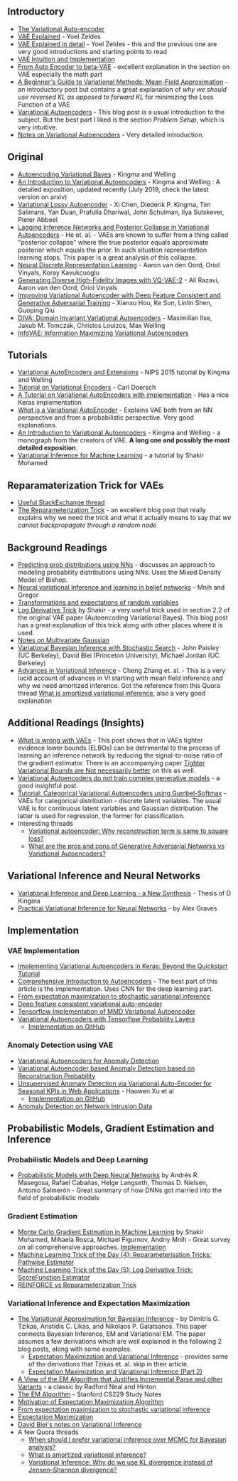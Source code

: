 ## Introductory

* [The Variational Auto-encoder](https://ermongroup.github.io/cs228-notes/extras/vae/)
* [VAE Explained](http://anotherdatum.com/vae.html) - Yoel Zeldes
* [VAE Explained in detail](http://anotherdatum.com/vae2.html) - Yoel Zeldes - this and the previous one are very good introductions and starting points to read
* [VAE Intuition and Implementation](https://wiseodd.github.io/techblog/2016/12/10/variational-autoencoder/)
* [From Auto Encoder to beta-VAE](https://lilianweng.github.io/lil-log/2018/08/12/from-autoencoder-to-beta-vae.html) - excellent explanation in the section on VAE especially the math part
* [A Beginner's Guide to Variational Methods: Mean-Field Approximation](https://blog.evjang.com/2016/08/variational-bayes.html) - an introductory post but contains a great explanation of *why we should use reversed KL as opposed to forward KL* for minimizing the Loss Function of a VAE
* [Variational Autoencoders](https://ryanloweift6266.wordpress.com/2016/02/28/variational-autoencoders/) - This blog post is a usual introduction to the subject. But the best part I liked is the section *Problem Setup*, which is very intuitive.
* [Notes on Variational Autoencoders](http://www.1-4-5.net/~dmm/ml/vae.pdf) - Very detailed introduction.

## Original

* [Autoencoding Variational Bayes](https://arxiv.org/abs/1312.6114) - Kingma and Welling
* [An Introduction to Variational Autoencoders](https://arxiv.org/abs/1906.02691v2) - Kingma and Welling : A detailed exposition, updated recently (July 2019, check the latest version on arxiv)
* [Variational Lossy Autoencoder](https://arxiv.org/abs/1611.02731) - Xi Chen, Diederik P. Kingma, Tim Salimans, Yan Duan, Prafulla Dhariwal, John Schulman, Ilya Sutskever, Pieter Abbeel
* [Lagging Inference Networks and Posterior Collapse in Variational Autoencoders](https://arxiv.org/abs/1901.05534) - He et. al. - VAEs are known to suffer from a thing called "posterior collapse" where the true posterior equals approximate posterior which equals the prior. In such situation representation learning stops. This paper is a great analysis of this collapse.
* [Neural Discrete Representation Learning](https://arxiv.org/abs/1711.00937) - Aaron van den Oord, Oriol Vinyals, Koray Kavukcuoglu
* [Generating Diverse High-Fidelity Images with VQ-VAE-2](https://arxiv.org/abs/1906.00446) - Ali Razavi, Aaron van den Oord, Oriol Vinyals
* [Improving Variational Autoencoder with Deep Feature Consistent and Generative Adversarial Training](https://arxiv.org/abs/1906.01984) - Xianxu Hou, Ke Sun, Linlin Shen, Guoping Qiu
* [DIVA: Domain Invariant Variational Autoencoders](https://arxiv.org/abs/1905.10427) - Maximilian Ilse, Jakub M. Tomczak, Christos Louizos, Max Welling
* [InfoVAE: Information Maximizing Variational Autoencoders](https://arxiv.org/abs/1706.02262)

## Tutorials

* [Variational AutoEncoders and Extensions](http://dpkingma.com/wordpress/wp-content/uploads/2015/12/talk_nips_workshop_2015.pdf) - NIPS 2015 tutorial by Kingma and Welling
* [Tutorial on Variational Encoders](https://arxiv.org/abs/1606.05908) - Carl Doersch
* [A Tutorial on Variational AutoEncoders with implementation](https://tiao.io/post/tutorial-on-variational-autoencoders-with-a-concise-keras-implementation/) - Has a nice Keras implementation
* [What is a Variational AutoEncoder](https://jaan.io/what-is-variational-autoencoder-vae-tutorial/) - Explains VAE both from an NN perspective and from a probabilistic perspective. Very good explanations.
* [An Introduction to Variational Autoencoders](https://arxiv.org/abs/1906.02691) - Kingma and Welling - a monograph from the creators of VAE. **A long one and possibly the most detailed exposition**.
* [Variational Inference for Machine Learning](https://www.shakirm.com/papers/VITutorial.pdf) - a tutorial by Shakir Mohamed


## Reparamaterization Trick for VAEs

* [Useful StackExchange thread](https://stats.stackexchange.com/questions/199605/how-does-the-reparameterization-trick-for-vaes-work-and-why-is-it-important)
* [The Reparameterization Trick](http://gregorygundersen.com/blog/2018/04/29/reparameterization/) - an excellent blog post that really explains why we need the trick and what it actually means to say that *we cannot backpropagate through a random node*

## Background Readings

* [Predicting prob distributions using NNs](https://engineering.taboola.com/predicting-probability-distributions/) - discusses an approach to modeling probability distributions using NNs. Uses the Mixed Density Model of Bishop.
* [Neural variational inference and learning in belief networks](https://www.cs.toronto.edu/~amnih/papers/nvil.pdf) -  Mnih and Gregor
* [Transformations and expectations of random variables](http://www.its.caltech.edu/~mshum/stats/lect2.pdf)
* [Log Derivative Trick](http://blog.shakirm.com/2015/11/machine-learning-trick-of-the-day-5-log-derivative-trick/) by Shakir - a very useful trick used in section 2.2 of the original VAE paper (Autoencoding Variational Bayes). This blog post has a great explanation of this trick along with other places where it is used.
* [Notes on Multivariate Gaussian](http://cs229.stanford.edu/section/gaussians.pdf)
* [Variational Bayesian Inference with Stochastic Search](https://arxiv.org/abs/1206.6430) - John Paisley (UC Berkeley), David Blei (Princeton University), Michael Jordan (UC Berkeley)
* [Advances in Variational Inference](https://arxiv.org/pdf/1711.05597.pdf) - Cheng Zhang et. al. - This is a very lucid account of advances in VI starting with mean field inference and why we need amortized inference. Got the reference from this Quora thread [What is amortized variational inference](https://www.quora.com/What-is-amortized-variational-inference), also a very good explanation

## Additional Readings (Insights)

* [What is wrong with VAEs](http://akosiorek.github.io/ml/2018/03/14/what_is_wrong_with_vaes.html) - This post shows that in VAEs tighter evidence lower bounds (ELBOs) can be detrimental to the process of learning an inference network by reducing the signal-to-noise ratio of the gradient estimator. There is an accompanying paper [Tighter Variational Bounds are Not necessarily better](https://arxiv.org/abs/1802.04537) on this as well.
* [Variational Autoencoders do not train complex generative models](http://dustintran.com/blog/variational-auto-encoders-do-not-train-complex-generative-models) - a good insightful post.
* [Tutorial: Categorical Variational Autoencoders using Gumbel-Softmax](https://blog.evjang.com/2016/11/tutorial-categorical-variational.html) - VAEs for categorical distribution - discrete latent variables. The usual VAE is for continuous latent variables and Gaussian distribution. The latter is used for regression, the former for classification.
* Interesting threads
  * [Variational autoencoder: Why reconstruction term is same to square loss?](https://stats.stackexchange.com/questions/347378/variational-autoencoder-why-reconstruction-term-is-same-to-square-loss)
  * [What are the pros and cons of Generative Adversarial Networks vs Variational Autoencoders?](https://www.quora.com/What-are-the-pros-and-cons-of-Generative-Adversarial-Networks-vs-Variational-Autoencoders)

## Variational Inference and Neural Networks

* [Variational Inference and Deep Learning - a New Synthesis](https://pure.uva.nl/ws/files/17891313/Thesis.pdf) - Thesis of D Kingma
* [Practical Variational Inference for Neural Networks](https://papers.nips.cc/paper/4329-practical-variational-inference-for-neural-networks.pdf) - by Alex Graves

## Implementation

### VAE Implementation

* [Implementing Variational Autoencoders in Keras: Beyond the Quickstart Tutorial](http://louistiao.me/posts/implementing-variational-autoencoders-in-keras-beyond-the-quickstart-tutorial/)
* [Comprehensive Introduction to Autoencoders](https://towardsdatascience.com/generating-images-with-autoencoders-77fd3a8dd368) - The best part of this article is the implementation. Uses CNN for the deep learning part.
* [From expectation maximization to stochastic variational inference](https://nbviewer.jupyter.org/github/krasserm/bayesian-machine-learning/blob/master/variational_autoencoder.ipynb)
* [Deep feature consistent variational auto-encoder](http://krasserm.github.io/2018/07/27/dfc-vae/)
* [Tensorflow Implementation of MMD Variational Autoencoder](https://github.com/ShengjiaZhao/MMD-Variational-Autoencoder)
* [Variational Autoencoders with Tensorflow Probability Layers](https://medium.com/tensorflow/variational-autoencoders-with-tensorflow-probability-layers-d06c658931b7)
  * [Implementation on GitHub](https://github.com/tensorflow/probability/blob/master/tensorflow_probability/examples/vae.py) 


### Anomaly Detection using VAE

* [Variational Autoencoders for Anomaly Detection](https://rstudio-pubs-static.s3.amazonaws.com/308801_ca2c3b7a649b4fd1838402ac0cb921e0.html#/)
* [Variational Autoencoder based Anomaly Detection based on Reconstruction Probability](http://dm.snu.ac.kr/static/docs/TR/SNUDM-TR-2015-03.pdf)
* [Unsupervised Anomaly Detection via Variational Auto-Encoder for Seasonal KPIs in Web Applications](https://arxiv.org/abs/1802.03903) - Haowen Xu et al
  * [Implementation on GitHub](https://github.com/haowen-xu/donut)
* [Anomaly Detection on Network Intrusion Data](https://github.com/skeydan/anomaly_detection_VAE)


## Probabilistic Models, Gradient Estimation and Inference

### Probabilistic Models and Deep Learning

* [Probabilistic Models with Deep Neural Networks](https://arxiv.org/abs/1908.03442) by Andrés R. Masegosa, Rafael Cabañas, Helge Langseth, Thomas D. Nielsen, Antonio Salmerón - Great summary of how DNNs got married into the field of probabilistic models

### Gradient Estimation

* [Monte Carlo Gradient Estimation in Machine Learning](https://arxiv.org/abs/1906.10652) by Shakir Mohamed, Mihaela Rosca, Michael Figurnov, Andriy Mnih - Great survey on all comprehensive approaches. [Implementation](https://github.com/deepmind/mc_gradients)
* [Machine Learning Trick of the Day (4): Reparameterisation Tricks: Pathwise Estimator](http://blog.shakirm.com/2015/10/machine-learning-trick-of-the-day-4-reparameterisation-tricks/)
* [Machine Learning Trick of the Day (5): Log Derivative Trick: ScoreFunction Estimator](http://blog.shakirm.com/2015/11/machine-learning-trick-of-the-day-5-log-derivative-trick/)
* [REINFORCE vs Reparameterization Trick](http://stillbreeze.github.io/REINFORCE-vs-Reparameterization-trick/)

### Variational Inference and Expectation Maximization

* [The Variational Approximation for Bayesian Inference](http://www.cs.uoi.gr/~arly/papers/SPM08.pdf) - by Dimitris G. Tzikas, Aristidis C. Likas, and Nikolaos P. Galatsanos. This paper connects Bayesian Inference, EM and Variational EM. The paper assumes a few derivations which are well explained in the following 2 blog posts, along with some examples.
  * [Expectation Maximization and Variational Inference](https://chrischoy.github.io/research/Expectation-Maximization-and-Variational-Inference/) - provides some of the derivations that Tzikas et. al. skip in their article.
  * [Expectation Maximization and Variational Inference (Part 2)](https://chrischoy.github.io/research/Expectation-Maximization-and-Variational-Inference-2/)
* [A View of the EM Algorithm that Justifies Incremental Parse and other Variants](http://www.cs.toronto.edu/~fritz/absps/emk.pdf) - a classic by Radford Neal and Hinton
* [The EM Algorithm](http://cs229.stanford.edu/notes/cs229-notes8.pdf) - Stanford CS229 Study Notes
* [Motivation of Expectation Maximization Algorithm](https://stats.stackexchange.com/questions/64962/motivation-of-expectation-maximization-algorithm)
* [From expectation maximization to stochastic variational inference](http://krasserm.github.io/2018/04/03/variational-inference/)
* [Expectation Maximization](https://zhiyzuo.github.io/EM/)
* [David Blei's notes on Variational Inference](https://www.cs.princeton.edu/courses/archive/fall11/cos597C/lectures/variational-inference-i.pdf)
* A few Quora threads
  * [When should I prefer variational inference over MCMC for Bayesian analysis?](https://www.quora.com/When-should-I-prefer-variational-inference-over-MCMC-for-Bayesian-analysis)
  * [What is amortized variational inference?](https://www.quora.com/What-is-amortized-variational-inference)
  * [Variational Inference: Why do we use KL divergence instead of Jensen–Shannon divergence?](https://www.quora.com/Variational-Inference-Why-do-we-use-KL-divergence-instead-of-Jensen%E2%80%93Shannon-divergence)